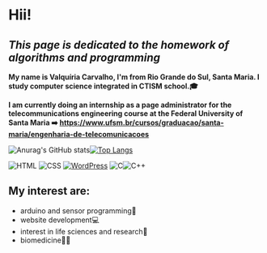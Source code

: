 # Hii!
## _This page is dedicated to the homework of algorithms and programming_


**My name is Valquíria Carvalho, I'm from Rio Grande do Sul, Santa Maria. 
I study computer science integrated in CTISM school.🎓**


**I am currently doing an internship as a page administrator for the telecommunications engineering course at the Federal University of Santa Maria ➡️ https://www.ufsm.br/cursos/graduacao/santa-maria/engenharia-de-telecomunicacoes**

![Anurag's GitHub stats](https://github-readme-stats.vercel.app/api?username=valquiria53&show_icons=true&theme=radical)[![Top Langs](https://github-readme-stats.vercel.app/api/top-langs/?username=valquiria53&hide_progress=true)](https://github.com/anuraghazra/github-readme-stats)


![HTML](https://img.shields.io/badge/HTML-239120?style=for-the-badge&logo=html5&logoColor=white) ![CSS](https://img.shields.io/badge/CSS-239120?&style=for-the-badge&logo=css3&logoColor=white) [![WordPress](https://img.shields.io/badge/Wordpress-21759B?style=for-the-badge&logo=wordpress&logoColor=white)](https://wordpress.com/home/difenrent.wordpress.com)
![C](https://img.shields.io/badge/C-00599C?style=for-the-badge&logo=c&logoColor=white)![C++](https://img.shields.io/badge/C%2B%2B-00599C?style=for-the-badge&logo=c%2B%2B&logoColor=white)

## My interest are:

- arduino and sensor programming🤖
- website development💻
- interest in life sciences and research🔬
- biomedicine👩🏻‍ 






